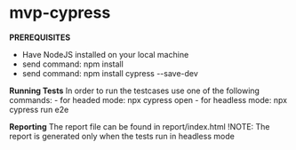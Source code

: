 # mvp-cypress

**PREREQUISITES**
- Have NodeJS installed on your local machine
- send command: npm install
- send command: npm install cypress --save-dev


**Running Tests**
In order to run the testcases use one of the following commands:
    - for headed mode: npx cypress open
    - for headless mode: npx cypress run e2e

**Reporting**
The report file can be found in report/index.html
!NOTE: The report is generated only when the tests run in headless mode